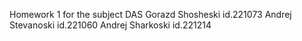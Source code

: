 Homework 1 for the subject DAS
Gorazd Shosheski id.221073
Andrej Stevanoski id.221060
Andrej Sharkoski id.221214
